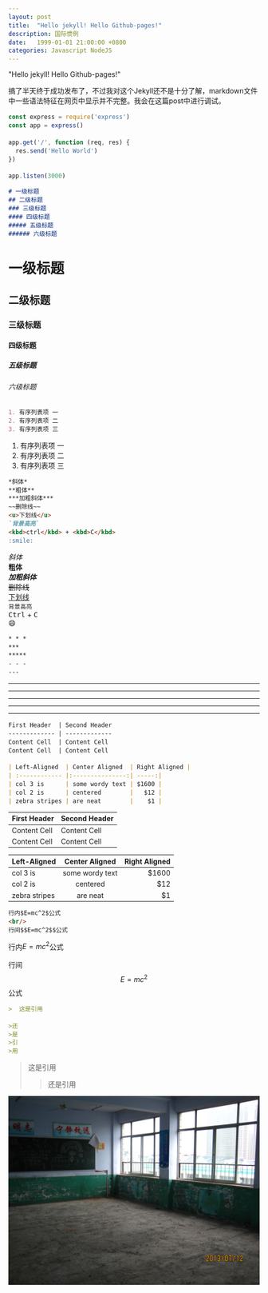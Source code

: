 ```yaml
---
layout: post
title:  "Hello jekyll! Hello Github-pages!"
description: 国际惯例
date:   1999-01-01 21:00:00 +0800
categories: Javascript NodeJS
---
```

"Hello jekyll! Hello Github-pages!"

搞了半天终于成功发布了，不过我对这个Jekyll还不是十分了解，markdown文件中一些语法特征在网页中显示并不完整。我会在这篇post中进行调试。

```javascript
const express = require('express')
const app = express()

app.get('/', function (req, res) {
  res.send('Hello World')
})

app.listen(3000)
```

```markdown
# 一级标题
## 二级标题
### 三级标题
#### 四级标题
##### 五级标题
###### 六级标题
```

# 一级标题

## 二级标题

### 三级标题

#### 四级标题

##### 五级标题

###### 六级标题

```markdown
1. 有序列表项 一
2. 有序列表项 二
3. 有序列表项 三
```

1. 有序列表项 一
2. 有序列表项 二
3. 有序列表项 三

```markdown
*斜体*
**粗体**
***加粗斜体***
~~删除线~~
<u>下划线</u>
`背景高亮`
<kbd>ctrl</kbd> + <kbd>C</kbd>
:smile:
```

*斜体*  
**粗体**  
***加粗斜体***  
~~删除线~~  
<u>下划线</u>  
`背景高亮`  
<kbd>Ctrl</kbd> + <kbd>C</kbd>  
:smile:  

```markdown
* * *
***
*****
- - -
---
```
* * *
***
*****
- - -
---
```markdown
First Header  | Second Header
------------- | -------------
Content Cell  | Content Cell
Content Cell  | Content Cell

| Left-Aligned  | Center Aligned  | Right Aligned |
| :------------ |:---------------:| -----:|
| col 3 is      | some wordy text | $1600 |
| col 2 is      | centered        |   $12 |
| zebra stripes | are neat        |    $1 |
```

First Header  | Second Header
------------- | -------------
Content Cell  | Content Cell
Content Cell  | Content Cell

| Left-Aligned  | Center Aligned  | Right Aligned |
| :------------ |:---------------:| -----:|
| col 3 is      | some wordy text | $1600 |
| col 2 is      | centered        |   $12 |
| zebra stripes | are neat        |    $1 |

```markdown
行内$E=mc^2$公式
<br/>
行间$$E=mc^2$$公式
```

行内$E=mc^2$公式  
<br/> 
行间$$E=mc^2$$公式  

```markdown
>  这是引用

>还
>是
>引
>用
```
> 这是引用
>>还是引用  

![test](/image/test.jpg)